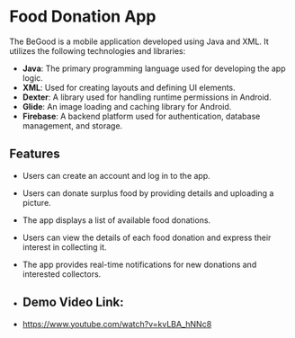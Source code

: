 # Food Donation App

The BeGood is a mobile application developed using Java and XML. It utilizes the following technologies and libraries:

- **Java**: The primary programming language used for developing the app logic.
- **XML**: Used for creating layouts and defining UI elements.
- **Dexter**: A library used for handling runtime permissions in Android.
- **Glide**: An image loading and caching library for Android.
- **Firebase**: A backend platform used for authentication, database management, and storage.

## Features

- Users can create an account and log in to the app.
- Users can donate surplus food by providing details and uploading a picture.
- The app displays a list of available food donations.
- Users can view the details of each food donation and express their interest in collecting it.
- The app provides real-time notifications for new donations and interested collectors.

- ## Demo Video Link:
-  <a href="">https://www.youtube.com/watch?v=kvLBA_hNNc8</a>
